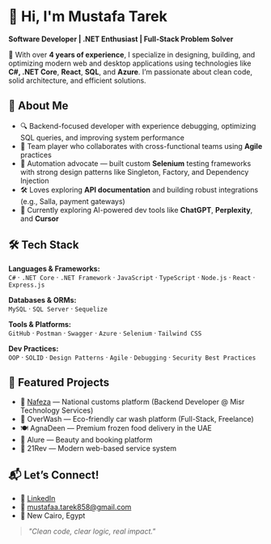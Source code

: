 # 👋 Hi, I'm Mustafa Tarek

**Software Developer | .NET Enthusiast | Full-Stack Problem Solver**

🔧 With over **4 years of experience**, I specialize in designing, building, and optimizing modern web and desktop applications using technologies like **C#, .NET Core**, **React**, **SQL**, and **Azure**. I’m passionate about clean code, solid architecture, and efficient solutions.

## 🚀 About Me

- 🔍 Backend-focused developer with experience debugging, optimizing SQL queries, and improving system performance
- 🤝 Team player who collaborates with cross-functional teams using **Agile** practices
- 🧪 Automation advocate — built custom **Selenium** testing frameworks with strong design patterns like Singleton, Factory, and Dependency Injection
- 🛠️ Loves exploring **API documentation** and building robust integrations (e.g., Salla, payment gateways)
- 🌱 Currently exploring AI-powered dev tools like **ChatGPT**, **Perplexity**, and **Cursor**

## 🛠 Tech Stack

**Languages & Frameworks:**  
`C#` · `.NET Core` · `.NET Framework` · `JavaScript` · `TypeScript` · `Node.js` · `React` · `Express.js`

**Databases & ORMs:**  
`MySQL` · `SQL Server` · `Sequelize`

**Tools & Platforms:**  
`GitHub` · `Postman` · `Swagger` · `Azure` · `Selenium` · `Tailwind CSS`

**Dev Practices:**  
`OOP` · `SOLID` · `Design Patterns` · `Agile` · `Debugging` · `Security Best Practices`

## 📌 Featured Projects

- 🔗 [Nafeza](https://www.nafeza.gov.eg/en) — National customs platform (Backend Developer @ Misr Technology Services)
- 🧼 OverWash — Eco-friendly car wash platform (Full-Stack, Freelance)
- 🍽️ AgnaDeen — Premium frozen food delivery in the UAE
- 💄 Alure — Beauty and booking platform
- 🔄 21Rev — Modern web-based service system

## 📬 Let’s Connect!

- 💼 [LinkedIn](https://www.linkedin.com/in/mustafatarekl/)
- 📧 mustafaa.tarek858@gmail.com  
- 📍 New Cairo, Egypt

> *"Clean code, clear logic, real impact."*

